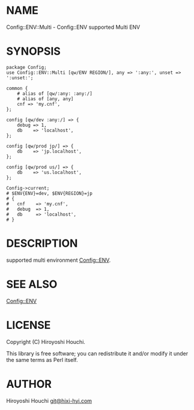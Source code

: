 # NAME

Config::ENV::Multi - Config::ENV supported Multi ENV

# SYNOPSIS

    package Config;
    use Config::ENV::Multi [qw/ENV REGION/], any => ':any:', unset => ':unset:';

    common {
        # alias of [qw/:any: :any:/]
        # alias of [any, any]
        cnf => 'my.cnf',
    };

    config [qw/dev :any:/] => {
        debug => 1,
        db    => 'localhost',
    };

    config [qw/prod jp/] => {
        db    => 'jp.localhost',
    };

    config [qw/prod us/] => {
        db    => 'us.localhost',
    };

    Config->current;
    # $ENV{ENV}=dev, $ENV{REGION}=jp
    # {
    #   cnf    => 'my.cnf',
    #   debug  => 1,
    #   db     => 'localhost',
    # }

# DESCRIPTION

supported multi environment [Config::ENV](https://metacpan.org/pod/Config::ENV).

# SEE ALSO

[Config::ENV](https://metacpan.org/pod/Config::ENV)

# LICENSE

Copyright (C) Hiroyoshi Houchi.

This library is free software; you can redistribute it and/or modify
it under the same terms as Perl itself.

# AUTHOR

Hiroyoshi Houchi <git@hixi-hyi.com>
